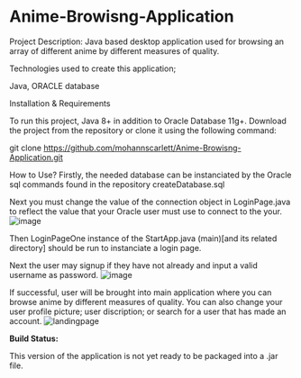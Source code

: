 # Anime-Browisng-Application


Project Description: Java based desktop application used for browsing an array of different anime by different measures of quality.


Technologies used to create this application;

Java, ORACLE database

Installation & Requirements

To run this project, Java 8+ in addition to Oracle Database 11g+. Download the project from the repository or clone it using the following command:

git clone https://github.com/mohannscarlett/Anime-Browisng-Application.git

How to Use? Firstly, the needed database can be instanciated by the Oracle sql commands found in the repository createDatabase.sql

Next you must change the value of the connection object in LoginPage.java to reflect the value that your Oracle user must use to connect to the your.
![image](https://user-images.githubusercontent.com/123710621/215301206-94bb7f6b-eb64-4491-ba22-bb29c2cd74a5.png)

Then LoginPageOne instance of the StartApp.java (main)[and its related directory] should be run to instanciate a login page. 

Next the user may signup if they have not already and input a valid username as password.
![image](https://user-images.githubusercontent.com/123710621/215301426-12abf4b2-fb0c-4ea5-97cb-c8755f8e60d2.png)

If successful, user will be brought into main application where you can browse anime by different measures of quality. You can also change your user profile picture; user discription; or search for a user that has made an account.
 ![landingpage](https://user-images.githubusercontent.com/123710621/215301446-7688abce-f629-4713-b0c3-a5c6e78b9cab.png)

**Build Status:**

This version of the application is not yet ready to be packaged into a .jar file.
